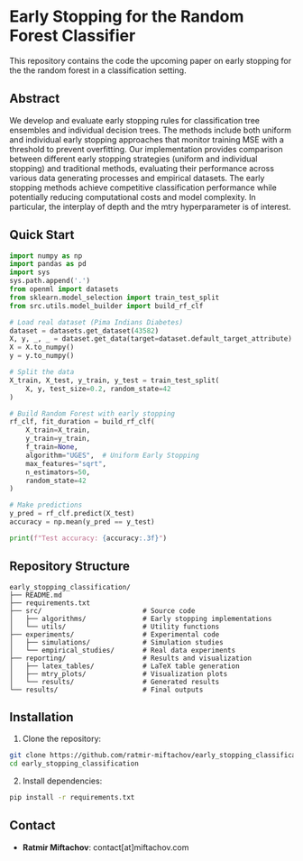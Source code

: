 # Early Stopping for the Random Forest Classifier

This repository contains the code the upcoming paper on early stopping for the the random forest in a classification setting.


## Abstract

We develop and evaluate early stopping rules for classification tree ensembles and individual decision trees. The methods include both uniform and individual early stopping approaches that monitor training MSE with a threshold to prevent overfitting. Our implementation provides comparison between different early stopping strategies (uniform and individual stopping) and traditional methods, evaluating their performance across various data generating processes and empirical datasets. The early stopping methods achieve competitive classification performance while potentially reducing computational costs and model complexity. In particular, the interplay of depth and the mtry hyperparameter is of interest.

## Quick Start

```python
import numpy as np
import pandas as pd
import sys
sys.path.append('.')
from openml import datasets
from sklearn.model_selection import train_test_split
from src.utils.model_builder import build_rf_clf

# Load real dataset (Pima Indians Diabetes)
dataset = datasets.get_dataset(43582)
X, y, _, _ = dataset.get_data(target=dataset.default_target_attribute)
X = X.to_numpy()
y = y.to_numpy()

# Split the data
X_train, X_test, y_train, y_test = train_test_split(
    X, y, test_size=0.2, random_state=42
)

# Build Random Forest with early stopping
rf_clf, fit_duration = build_rf_clf(
    X_train=X_train,
    y_train=y_train,
    f_train=None,  
    algorithm="UGES",  # Uniform Early Stopping
    max_features="sqrt",
    n_estimators=50,
    random_state=42
)

# Make predictions
y_pred = rf_clf.predict(X_test)
accuracy = np.mean(y_pred == y_test)

print(f"Test accuracy: {accuracy:.3f}")

```

## Repository Structure

```
early_stopping_classification/
├── README.md
├── requirements.txt
├── src/                         # Source code
│   ├── algorithms/              # Early stopping implementations
│   └── utils/                   # Utility functions
├── experiments/                 # Experimental code
│   ├── simulations/             # Simulation studies
│   └── empirical_studies/       # Real data experiments
├── reporting/                   # Results and visualization
│   ├── latex_tables/            # LaTeX table generation
│   ├── mtry_plots/              # Visualization plots
│   └── results/                 # Generated results
└── results/                     # Final outputs
```

## Installation

1. Clone the repository:
```bash
git clone https://github.com/ratmir-miftachov/early_stopping_classification.git
cd early_stopping_classification
```

2. Install dependencies:
```bash
pip install -r requirements.txt
```


## Contact

* **Ratmir Miftachov**: contact[at]miftachov.com
